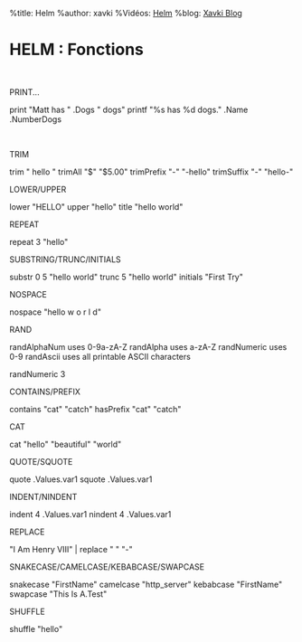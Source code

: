 %title: Helm
%author: xavki
%Vidéos: [Helm]()
%blog: [Xavki Blog](https://xavki.blog)

# HELM : Fonctions 

<br>

PRINT...

print "Matt has " .Dogs " dogs"
printf "%s has %d dogs." .Name .NumberDogs

<br>

TRIM

trim "   hello    "
trimAll "$" "$5.00"
trimPrefix "-" "-hello"
trimSuffix "-" "hello-"


LOWER/UPPER

lower "HELLO"
upper "hello"
title "hello world"


REPEAT

repeat 3 "hello"	



SUBSTRING/TRUNC/INITIALS

substr 0 5 "hello world"
trunc 5 "hello world"
initials "First Try"

NOSPACE

nospace "hello w o r l d"



RAND

randAlphaNum uses 0-9a-zA-Z
randAlpha uses a-zA-Z
randNumeric uses 0-9
randAscii uses all printable ASCII characters

randNumeric 3


CONTAINS/PREFIX

contains "cat" "catch"
hasPrefix "cat" "catch"

CAT

cat "hello" "beautiful" "world"


QUOTE/SQUOTE

quote .Values.var1
squote .Values.var1


INDENT/NINDENT

indent 4 .Values.var1
nindent 4 .Values.var1


REPLACE

"I Am Henry VIII" | replace " " "-"


SNAKECASE/CAMELCASE/KEBABCASE/SWAPCASE

snakecase "FirstName"
camelcase "http_server"
kebabcase "FirstName"
swapcase "This Is A.Test"


SHUFFLE

shuffle "hello"




